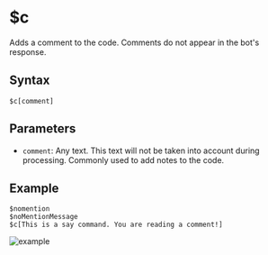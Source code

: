 # $c
Adds a comment to the code. Comments do not appear in the bot's response.

## Syntax
```
$c[comment]
```

## Parameters
- `comment`: Any text. This text will not be taken into account during processing. Commonly used to add notes to the code.

## Example
```
$nomention
$noMentionMessage
$c[This is a say command. You are reading a comment!]
```

![example](https://user-images.githubusercontent.com/69215413/127033510-b61a5806-c1b5-45f3-99d3-c4f932497322.png)
